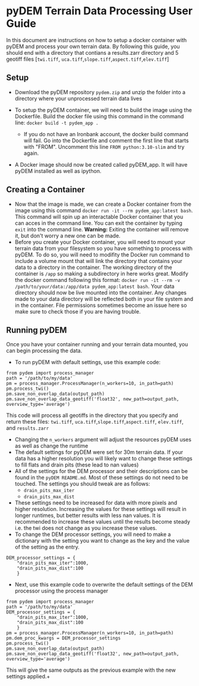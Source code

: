 # pyDEM Terrain Data Processing User Guide
In this document are instructions on how to setup a docker container with pyDEM and process your own terrain data. By following this guide, you should end with a directory that contians a results.zarr directory and 5 geotiff files [`twi.tiff`, `uca.tiff`,`slope.tiff`,`aspect.tiff`,`elev.tiff`]

## Setup 
* Download the pyDEM repository `pydem.zip` and unzip the folder into a directory where your unprocessed terrain data lives

* To setup the pyDEM container, we will need to build the image using the Dockerfile. Build the docker file using this command in the command line: `docker build -t pydem_app .`
  * If you do not have an Ironbank account, the docker build command will fail. Go into the Dockerfile and comment the first line that starts with "FROM". Uncomment this line `FROM python:3.10-slim` and try again.

* A Docker image should now be created called pyDEM_app. It will have pyDEM installed as well as ipython. 

## Creating a Container
* Now that the image is made, we can create a Docker container from the image using this command `docker run -it --rm pydem_app:latest bash`. This command will spin up an interactable Docker container that you can acces in the command line. You can exit the container by typing `exit` into the command line. **Warning:** Exiting the container will remove it, but don't worry a new one can be made.
* Before you create your Docker container, you will need to mount your terrain data from your filesystem  so you have something to process with pyDEM. To do so, you will need to modifity the Docker run command to include a volume mount that will link the directory that contains your data to a directory in the container. The working directory of the container is `/app` so making a subdirectory in here works great. Modify the docker command following this format: `docker run -it --rm -v /path/to/your/data:/app/data pydem_app:latest bash`. Your data directory should now be live mounted into the container. Any changes made to your data directory will be reflected both in your file system and in the container. File permissions sometimes become an issue here so make sure to check those if you are having trouble.

## Running pyDEM
Once you have your container running and your terrain data mounted, you can begin processing the data. 
* To run pyDEM with default settings, use this example code:
```
from pydem import process_manager
path = '/path/to/my/data'
pm = process_manager.ProcessManager(n_workers=10, in_path=path)
pm.process_twi()
pm.save_non_overlap_data(output_path)
pm.save_non_overlap_data_geotiff('float32', new_path=output_path, overview_type='average')
```
This code will process all geotiffs in the directory that you specify and return these files: `twi.tiff`, `uca.tiff`,`slope.tiff`,`aspect.tiff`, `elev.tiff`, and `results.zarr`
* Changing the `n_workers` argument will adjust the resources pyDEM uses as well as change the runtime 
* The default settings for pyDEM were set for 30m terrain data. If your data has a higher resolution you will likely want to change these settings to fill flats and drain pits (these lead to nan values)
* All of the settings for the DEM processor and their descriptions can be found in the `pyDEM README.md`. Most of these settings do not need to be touched. The settings you should tweak are as follows:
  - `drain_pits_max_iter`
  - `drain_pits_max_dist`
* These settings need to be increased for data with more pixels and higher resolution. Increasing the values for these settings will result in longer runtimes, but better results with less nan values. It is recommended to increase these values until the results become steady i.e. the twi does not change as you increase these values. 
* To change the DEM processor settings, you will need to make a dictionary with the setting you want to change as the key and the value of the setting as the entry.
```
DEM_processor_settings = { 
    "drain_pits_max_iter":1000, 
    "drain_pits_max_dist":100
    }
```
* Next, use this example code to overwrite the default settings of the DEM processor using the process manager
```
from pydem import process_manager
path = '/path/to/my/data'
DEM_processor_settings = { 
    "drain_pits_max_iter":1000, 
    "drain_pits_max_dist":100
    }
pm = process_manager.ProcessManager(n_workers=10, in_path=path)
pm.dem_proc_kwargs = DEM_processor_settings
pm.process_twi()
pm.save_non_overlap_data(output_path)
pm.save_non_overlap_data_geotiff('float32', new_path=output_path, overview_type='average')
```
This will give the same outputs as the previous example with the new settings applied.+

